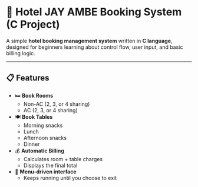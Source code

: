 # 🏨 Hotel JAY AMBE Booking System (C Project)

A simple **hotel booking management system** written in **C language**, designed for beginners learning about control flow, user input, and basic billing logic.

---

## 📋 Features

- 🛏️ **Book Rooms**
  - Non-AC (2, 3, or 4 sharing)
  - AC (2, 3, or 4 sharing)
- 🍽️ **Book Tables**
  - Morning snacks
  - Lunch
  - Afternoon snacks
  - Dinner
- 💰 **Automatic Billing**
  - Calculates room + table charges
  - Displays the final total
- 🔁 **Menu-driven interface**
  - Keeps running until you choose to exit


